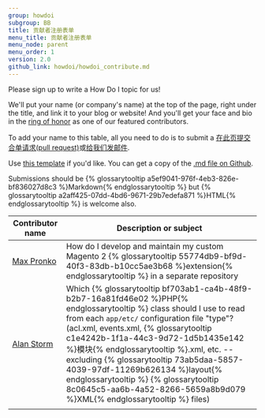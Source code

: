 ```yaml
---
group: howdoi
subgroup: BB
title: 贡献者注册表单
menu_title: 贡献者注册表单
menu_node: parent
menu_order: 1
version: 2.0
github_link: howdoi/howdoi_contribute.md
---
```


Please sign up to write a How Do I topic for us!

We'll put your name (or company's name) at the top of the page, right under the title, and link it to your blog or website! And you'll get your face and bio in the <a href="{{ page.baseurl }}/contributor-guide/quarterly-contributors.html">ring of honor</a> as one of our featured contributors.

To add your name to this table, all you need to do is to submit a <a href="{{ site.githuburl }}howdoi/howdoi_contribute.md">在此页提交合单请求(pull request)</a>或<a href="mailto:DL-Magento-Doc-Feedback@magento.com">给我们发邮件</a>.

Use <a href="{{ page.baseurl }}/howdoi/howdoi_template.html">this template</a> if you'd like. You can get a copy of the <a href="{{ site.githuburl }}howdoi/howdoi_template.md">.md file  on Github</a>.

Submissions should be {% glossarytooltip a5ef9041-976f-4eb3-826e-bf836027d8c3 %}Markdown{% endglossarytooltip %} but {% glossarytooltip a2aff425-07dd-4bd6-9671-29b7edefa871 %}HTML{% endglossarytooltip %} is welcome also.


| Contributor name  |  Description or subject |
|---|---|
| <a href="http://www.maxpronko.com/" title="Max Pronko">Max Pronko</a>  | How do I develop and maintain my custom Magento 2 {% glossarytooltip 55774db9-bf9d-40f3-83db-b10cc5ae3b68 %}extension{% endglossarytooltip %} in a separate repository  |
| <a href="http://www.alanstorm.com/" title="Alan Storm">Alan Storm</a>  | Which {% glossarytooltip bf703ab1-ca4b-48f9-b2b7-16a81fd46e02 %}PHP{% endglossarytooltip %} class should I use to read from each `app/etc/` configuration file "type"? (acl.xml, events.xml, {% glossarytooltip c1e4242b-1f1a-44c3-9d72-1d5b1435e142 %}模块{% endglossarytooltip %}.xml, etc. -- excluding {% glossarytooltip 73ab5daa-5857-4039-97df-11269b626134 %}layout{% endglossarytooltip %} {% glossarytooltip 8c0645c5-aa6b-4a52-8266-5659a8b9d079 %}XML{% endglossarytooltip %} files)  |
|   |   |
